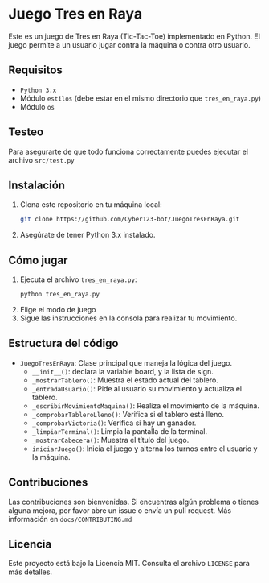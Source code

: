 # Juego Tres en Raya

Este es un juego de Tres en Raya (Tic-Tac-Toe) implementado en Python. El juego permite a un usuario jugar contra la máquina o contra otro usuario.

## Requisitos

- `Python 3.x`
- Módulo `estilos` (debe estar en el mismo directorio que `tres_en_raya.py`)
- Módulo `os`

## Testeo
Para asegurarte de que todo funciona correctamente puedes ejecutar el archivo `src/test.py`

## Instalación

1. Clona este repositorio en tu máquina local:
   ```bash
   git clone https://github.com/Cyber123-bot/JuegoTresEnRaya.git
   ```
2. Asegúrate de tener Python 3.x instalado.

## Cómo jugar

1. Ejecuta el archivo `tres_en_raya.py`:
    ```bash
    python tres_en_raya.py
    ```
2. Elige el modo de juego
2. Sigue las instrucciones en la consola para realizar tu movimiento. 

## Estructura del código

- `JuegoTresEnRaya`: Clase principal que maneja la lógica del juego.
  - `__init__()`: declara la variable board, y la lista de sign.
  - `_mostrarTablero()`: Muestra el estado actual del tablero.
  - `_entradaUsuario()`: Pide al usuario su movimiento y actualiza el tablero.
  - `_escribirMovimientoMaquina()`: Realiza el movimiento de la máquina.
  - `_comprobarTableroLleno()`: Verifica si el tablero está lleno.
  - `_comprobarVictoria()`: Verifica si hay un ganador.
  - `_limpiarTerminal()`: Limpia la pantalla de la terminal.
  - `_mostrarCabecera()`: Muestra el título del juego.
  - `iniciarJuego()`: Inicia el juego y alterna los turnos entre el usuario y la máquina.

## Contribuciones

Las contribuciones son bienvenidas. Si encuentras algún problema o tienes alguna mejora, por favor abre un issue o envía un pull request. Más información en `docs/CONTRIBUTING.md`

## Licencia

Este proyecto está bajo la Licencia MIT. Consulta el archivo `LICENSE` para más detalles.